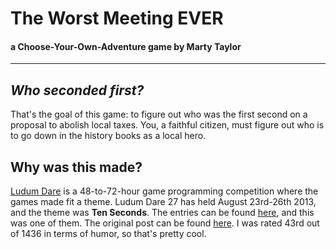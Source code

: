 # The Worst Meeting EVER
#### a Choose-Your-Own-Adventure game by Marty Taylor
---

## _Who seconded first?_
That's the goal of this game: to figure out who was the first second on a proposal to abolish local taxes. You, a faithful citizen, must figure out who is to go down in the history books as a local hero.

## Why was this made?
[Ludum Dare](ludumdare.com) is a 48-to-72-hour game programming competition where the games made fit a theme. Ludum Dare 27 has held August 23rd-26th 2013, and the theme was __Ten Seconds__. The entries can be found [here](http://ludumdare.com/compo/ludum-dare-27/), and this was one of them. The original post can be found [here](http://ludumdare.com/compo/ludum-dare-27/?action=preview&uid=17283). I was rated 43rd out of 1436 in terms of humor, so that's pretty cool.
